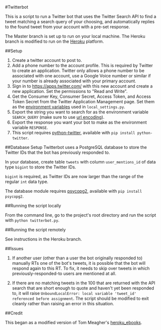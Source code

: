 #Twitterbot

This is a script to run a Twitter bot that uses the Twitter Search API to find a tweet matching a search query of your choosing, and automatically replies to the found tweet from your account with a pre-set response.

The Master branch is set up to run on your local machine. The Heroku branch is modified to run on the [Heroku](heroku.com) platform.

##Setup

1. Create a twitter account to post to.
2. Add a phone number to the account profile. This is required by Twitter to create an application. Twitter only allows a phone number to be associated with one account, use a Google Voice number or similar if your number is already associated with your primary account.
3. Sign in to https://apps.twitter.com/ with this new account and create a new application. Set the permissions to "Read and Write".
4. Get the Consumer Key, Consumer Secret, Access Token, and Access Token Secret from the Twitter Application Management page. Set them as the [environment variables](https://www.digitalocean.com/community/tutorials/how-to-read-and-set-environmental-and-shell-variables-on-a-linux-vps) used in `local_settings.py`.
6. Export the string you want to search for as the environment variable `SEARCH_QUERY` (make sure to use [url encoding](http://en.wikipedia.org/wiki/Percent-encoding)).
7. Export the response you want your bot to make as the environment variable `RESPONSE`.
8. This script requires [python-twitter](https://github.com/bear/python-twitter), available with `pip install python-twitter`.

##Database Setup
Twitterbot uses a PostgreSQL database to store the Twitter IDs that the bot has previously responded to.

In your database, create table `tweets` with column `user_mentions_id` of data type `bigint` to store the Twitter IDs.

`bigint` is required, as Twitter IDs are now larger than the range of the regular `int` data type.

The database module requires [psycopg2](https://github.com/psycopg/psycopg2), available with `pip install psycopg2`.

##Running the script locally

From the command line, go to the project's root directory and run the script with `python twitterbot.py`.

##Running the script remotely

See instructions in the Heroku branch.

##Issues

1. If another user (other than a user the bot originally responded to) manually RTs one of the bot's tweets, it is possible that the bot will respond again to this RT. To fix, it needs to skip over tweets in which previously-responded-to users are mentioned at all.

2. If there are no matching tweets in the 100 that are returned with the API search that are short enough to quote and haven't yet been responded to, it will raise `UnboundLocalError: local variable 'tweet_id' referenced before assignment`. The script should be modified to exit cleanly rather than raising an error in this situation.

##Credit

This began as a modified version of Tom Meagher's [heroku_ebooks](https://github.com/tommeagher/heroku_ebooks).
